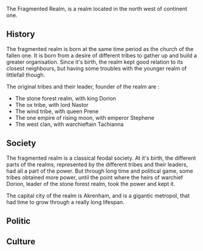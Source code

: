The Fragmented Realm, is a realm located in the north west of continent one.

## History

The fragmented realm is born at the same time period as the church of the fallen one.
It is born from a desire of different tribes to gather up and build a greater organisation.
Since it's birth, the realm kept good relation to its closest neighbours, but having some troubles with 
the younger realm of littlefall though. 

The original tribes and their leader, founder of the realm are  :

- The stone forest realm, with king Dorion
- The ox tribe, with lord Nastor
- The wind tribe, with queen Prene
- The one empire of rising moon, with emperor Stephene
- The west clan, with warchieftain Tachianna

## Society

The fragmented realm is a classical feodal society. At it's birth, the different parts of the realms,
represented by the different tribes and their leaders, had all a part of the power. But through long time 
and political game, some tribes obtained more power, until the point where the heirs of warchief Dorion, leader
of the stone forest realm, took the power and kept it.

The capital city of the realm is Akrenham, and is a gigantic metropol, that had time to grow through a really long lifespan.

## Politic

## Culture

##

